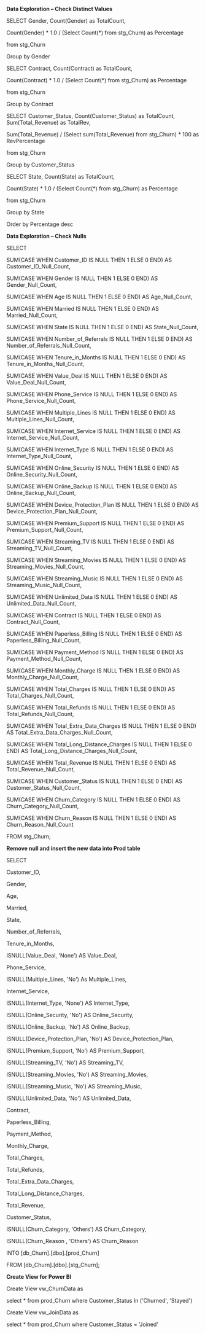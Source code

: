 **Data Exploration – Check Distinct Values**

SELECT Gender, Count(Gender) as TotalCount,

Count(Gender) \* 1.0 / (Select Count(\*) from stg_Churn) as Percentage

from stg_Churn

Group by Gender

SELECT Contract, Count(Contract) as TotalCount,

Count(Contract) \* 1.0 / (Select Count(\*) from stg_Churn) as Percentage

from stg_Churn

Group by Contract  

SELECT Customer_Status, Count(Customer_Status) as TotalCount, Sum(Total_Revenue) as TotalRev,

Sum(Total_Revenue) / (Select sum(Total_Revenue) from stg_Churn) \* 100 as RevPercentage

from stg_Churn

Group by Customer_Status

SELECT State, Count(State) as TotalCount,

Count(State) \* 1.0 / (Select Count(\*) from stg_Churn) as Percentage

from stg_Churn

Group by State

Order by Percentage desc

**Data Exploration – Check Nulls**

SELECT

SUM(CASE WHEN Customer_ID IS NULL THEN 1 ELSE 0 END) AS Customer_ID_Null_Count,

SUM(CASE WHEN Gender IS NULL THEN 1 ELSE 0 END) AS Gender_Null_Count,

SUM(CASE WHEN Age IS NULL THEN 1 ELSE 0 END) AS Age_Null_Count,

SUM(CASE WHEN Married IS NULL THEN 1 ELSE 0 END) AS Married_Null_Count,

SUM(CASE WHEN State IS NULL THEN 1 ELSE 0 END) AS State_Null_Count,

SUM(CASE WHEN Number_of_Referrals IS NULL THEN 1 ELSE 0 END) AS Number_of_Referrals_Null_Count,

SUM(CASE WHEN Tenure_in_Months IS NULL THEN 1 ELSE 0 END) AS Tenure_in_Months_Null_Count,

SUM(CASE WHEN Value_Deal IS NULL THEN 1 ELSE 0 END) AS Value_Deal_Null_Count,

SUM(CASE WHEN Phone_Service IS NULL THEN 1 ELSE 0 END) AS Phone_Service_Null_Count,

SUM(CASE WHEN Multiple_Lines IS NULL THEN 1 ELSE 0 END) AS Multiple_Lines_Null_Count,

SUM(CASE WHEN Internet_Service IS NULL THEN 1 ELSE 0 END) AS Internet_Service_Null_Count,

SUM(CASE WHEN Internet_Type IS NULL THEN 1 ELSE 0 END) AS Internet_Type_Null_Count,

SUM(CASE WHEN Online_Security IS NULL THEN 1 ELSE 0 END) AS Online_Security_Null_Count,

SUM(CASE WHEN Online_Backup IS NULL THEN 1 ELSE 0 END) AS Online_Backup_Null_Count,

SUM(CASE WHEN Device_Protection_Plan IS NULL THEN 1 ELSE 0 END) AS Device_Protection_Plan_Null_Count,

SUM(CASE WHEN Premium_Support IS NULL THEN 1 ELSE 0 END) AS Premium_Support_Null_Count,

SUM(CASE WHEN Streaming_TV IS NULL THEN 1 ELSE 0 END) AS Streaming_TV_Null_Count,

SUM(CASE WHEN Streaming_Movies IS NULL THEN 1 ELSE 0 END) AS Streaming_Movies_Null_Count,

SUM(CASE WHEN Streaming_Music IS NULL THEN 1 ELSE 0 END) AS Streaming_Music_Null_Count,

SUM(CASE WHEN Unlimited_Data IS NULL THEN 1 ELSE 0 END) AS Unlimited_Data_Null_Count,

SUM(CASE WHEN Contract IS NULL THEN 1 ELSE 0 END) AS Contract_Null_Count,

SUM(CASE WHEN Paperless_Billing IS NULL THEN 1 ELSE 0 END) AS Paperless_Billing_Null_Count,

SUM(CASE WHEN Payment_Method IS NULL THEN 1 ELSE 0 END) AS Payment_Method_Null_Count,

SUM(CASE WHEN Monthly_Charge IS NULL THEN 1 ELSE 0 END) AS Monthly_Charge_Null_Count,

SUM(CASE WHEN Total_Charges IS NULL THEN 1 ELSE 0 END) AS Total_Charges_Null_Count,

SUM(CASE WHEN Total_Refunds IS NULL THEN 1 ELSE 0 END) AS Total_Refunds_Null_Count,

SUM(CASE WHEN Total_Extra_Data_Charges IS NULL THEN 1 ELSE 0 END) AS Total_Extra_Data_Charges_Null_Count,

SUM(CASE WHEN Total_Long_Distance_Charges IS NULL THEN 1 ELSE 0 END) AS Total_Long_Distance_Charges_Null_Count,

SUM(CASE WHEN Total_Revenue IS NULL THEN 1 ELSE 0 END) AS Total_Revenue_Null_Count,

SUM(CASE WHEN Customer_Status IS NULL THEN 1 ELSE 0 END) AS Customer_Status_Null_Count,

SUM(CASE WHEN Churn_Category IS NULL THEN 1 ELSE 0 END) AS Churn_Category_Null_Count,

SUM(CASE WHEN Churn_Reason IS NULL THEN 1 ELSE 0 END) AS Churn_Reason_Null_Count

FROM stg_Churn;

**Remove null and insert the new data into Prod table**

SELECT

Customer_ID,

Gender,

Age,

Married,

State,

Number_of_Referrals,

Tenure_in_Months,

ISNULL(Value_Deal, 'None') AS Value_Deal,

Phone_Service,

ISNULL(Multiple_Lines, 'No') As Multiple_Lines,

Internet_Service,

ISNULL(Internet_Type, 'None') AS Internet_Type,

ISNULL(Online_Security, 'No') AS Online_Security,

ISNULL(Online_Backup, 'No') AS Online_Backup,

ISNULL(Device_Protection_Plan, 'No') AS Device_Protection_Plan,

ISNULL(Premium_Support, 'No') AS Premium_Support,

ISNULL(Streaming_TV, 'No') AS Streaming_TV,

ISNULL(Streaming_Movies, 'No') AS Streaming_Movies,

ISNULL(Streaming_Music, 'No') AS Streaming_Music,

ISNULL(Unlimited_Data, 'No') AS Unlimited_Data,

Contract,

Paperless_Billing,

Payment_Method,

Monthly_Charge,

Total_Charges,

Total_Refunds,

Total_Extra_Data_Charges,

Total_Long_Distance_Charges,

Total_Revenue,

Customer_Status,

ISNULL(Churn_Category, 'Others') AS Churn_Category,

ISNULL(Churn_Reason , 'Others') AS Churn_Reason

INTO \[db_Churn\].\[dbo\].\[prod_Churn\]

FROM \[db_Churn\].\[dbo\].\[stg_Churn\];

**Create View for Power BI**

Create View vw_ChurnData as

select \* from prod_Churn where Customer_Status In ('Churned', 'Stayed')

Create View vw_JoinData as

select \* from prod_Churn where Customer_Status = 'Joined'